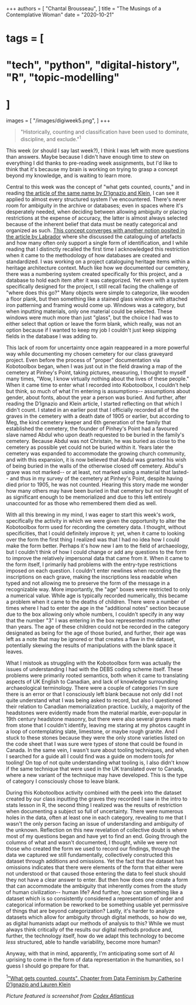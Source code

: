 +++
authors = [
    "Chantal Brousseau",
]
title = "The Musings of a Contemplative Woman"
date = "2020-10-21"
# tags = [
#     "tech", "python", "digital-history", "R", "topic-modelling"
# ]
images = [
"/images/digiweek5.png",
]
+++

> "Historically, counting and classification have been used to dominate, discipline, and exclude."<sup>1</sup>

This week (or should I say last week?), I think I was left with more questions than answers. Maybe because I didn't have enough time to stew on everything I did thanks to pre-reading week assignments, but I'd like to think that it's because my brain is working on trying to grasp a concept beyond my knowledge, and is waiting to learn more.

Central to this week was the concept of "what gets counted, counts," and in reading [the article of the same name by D’Ignazio and Klein](https://data-feminism.mitpress.mit.edu/pub/h1w0nbqp/release/2), I can see it applied to almost every structured system I've encountered. There's never room for ambiguity in the archive or databases; even in spaces where it's desperately needed, when deciding between allowing ambiguity or placing restrictions at the expense of accuracy, the latter is almost always selected because of the inherent belief that data must be neatly categorical and organized as such. [This concept converges with another notion posited in the article by Labrador](chrome-extension://bjfhmglciegochdpefhhlphglcehbmek/pdfjs/web/viewer.html?file=https%3A%2F%2Fdigiarch.netlify.app%2Fdata%2FOntologies_of_the_Future_and_Interfaces.pdf) where she discussed the cataloguing of artefacts and how many often only support a single form of identification, and I while reading that I distinctly recalled the first time I acknowledged this restriction when it came to the methodology of how databases are created and standardized. I was working on a project cataloguing heritage items within a heritage architecture context. Much like how we documented our cemetery, there was a numbering system created specifically for this project, and a database to hold each item after it was categorized. Yet even with a system specifically designed for the project, I still recall facing the challenge of "where does this go?" Many objects were simple to categorize, like wooden a floor plank, but then something like a stained glass window with attached iron patterning and framing would come up. Windows was a category, but when inputting materials, only one material could be selected. These windows were much more than just "glass", but the choice I had was to either select that option or leave the form blank, which really, was not an option because if I wanted to keep my job I couldn't just keep skipping fields in the database I was adding to.

This lack of room for uncertainty once again reappeared in a more powerful way while documenting my chosen cemetery for our class graveyard project. Even before the process of "proper" documentation via Kobotoolbox began, when I was just out in the field drawing a map of the cemetery at Pinhey's Point, taking pictures, measuring, I thought to myself many times, "Wow, I know virtually nothing about the lives of these people." When it came time to enter what I recorded into Kobotoolbox, I couldn't help but think, so much of what I'm entering is assumptions-- assumptions about gender, about fonts, about the year a person was buried. And further, after reading the D’Ignazio and Klein article, I started reflecting on that which I didn't count. I stated in an earlier post that I officially recorded all of the graves in the cemetery with a death date of 1905 or earlier, but according to Meg, the kind cemetery keeper and 6th generation of the family that established the cemetery, the founder of Pinhey's Point had a favoured slave named Abdul who upon death requested to be buried in the family's cemetery. Because Abdul was not Christain, he was buried as close to the cemetery as possible yet could not be buried within it. Years later the cemetery was expanded to accommodate the growing church community, and with this expansion, it is now believed that Abdul was granted his wish of being buried in the walls of the otherwise closed off cemetery. Abdul's grave was not marked-- or at least, not marked using a material that lasted-- and thus in my survey of the cemetery at Pinhey's Point, despite having died prior to 1905, he was not counted. Hearing this story made me wonder how many others may have been buried in that cemetery but not thought of as significant enough to be memorialized and due to this left entirely unaccounted for as those who remembered them died as well.

With all this brewing in my mind, I was eager to start this week's work, specifically the activity in which we were given the opportunity to alter the Kobotoolbox form used for recording the cemetery data. I thought, without specificities, that I could definitely improve it; yet, when it came to looking over the form the first thing I realized was that I had no idea how I could make the form better. Perhaps it's how new I am to the field of archaeology, but I couldn't think of how I could change or add any questions to the form to improve the relatively impersonal data that came from it. When it came to the form itself, I primarily had problems with the entry-type restrictions imposed on each question. I couldn't enter newlines when recording the inscriptions on each grave, making the inscriptions less readable when typed and not allowing me to preserve the form of the message in a recognizable way. More importantly, the "age" boxes were restricted to only a numerical value. While age is typically recorded numerically, this became a problem when it came to the deaths of children. There were a number of times where I had to enter the age in the "additional notes" section because due to the box allowing only whole numbers, I couldn't specify in any way that the number "3" I was entering in the box represented months rather than years. The age of these children could not be recorded in the category designated as being for the age of those buried, and further, their age was left as a note that may be ignored or that creates a flaw in the dataset, potentially skewing the results of manipulations with the blank space it leaves.

What I mistook as struggling with the Kobotoolbox form was actually the issues of understanding I had with the DEBS coding scheme itself. These problems were primarily rooted semantics, both when it came to translating aspects of UK English to Canadian, and lack of knowledge surrounding archaeological terminology. There were a couple of categories I'm sure there is an error or that I consciously left blank because not only did I not quite understand what I was being asked to record, but also I questioned their relation to Canadian memorialization practice. Luckily, a majority of the headstones were evidently made from the material marble, ever-popular in 19th century headstone masonry, but there were also several graves made from stone that I couldn't identify, leaving me staring at my photos caught in a loop of contemplating slate, limestone, or maybe rough granite. And I stuck to these stones because they were the only stone varieties listed on the code sheet that I was sure were types of stone that could be found in Canada. In the same vein, I wasn't sure about tooling techniques, and when I searched for a guide all I could find was a guide on modern tools *for* tooling! On top of not quite understanding what tooling is, I also didn't know if the same technique that were used in the UK translated over to Canada, where a new variant of the technique may have developed. This is the type of category I consciously chose to leave blank.

During this Kobotoolbox activity combined with the peek into the dataset created by our class inputting the graves they recorded I saw in the intro to stats lesson in R, the second thing I realized was the results of restriction when documenting a subject so full of uncertainty. There were numerous holes in the data, often at least one in each category, revealing to me that I wasn't the only person facing an issue of understanding and ambiguity of the unknown. Reflection on this new revelation of collective doubt is where most of my questions began and have yet to find an end. Going through the columns of what and wasn't documented, I thought, while we were not those who created the form we used to record our findings, through the data we captured we still fundamentally, collectively constructed this dataset through additions and omissions. Yet the fact that the dataset has omissions indicates that there were elements of the form that either were not understood or that caused those entering the data to feel stuck should they not have a clear answer to enter. But then how does one create a form that can accommodate the ambiguity that inherently comes from the study of human civilization-- human life? And further, how can something like a dataset which is so consistently considered a representation of order and categorical information be reworked to be something usable yet permissive of things that are beyond categorization? Lastly, it's harder to analyze datasets which allow for ambiguity through digital methods, so how do we, as digital humanists adapt our methods of analysis to this? While we must always think critically of the results our digital methods produce and, further, the technology itself, how do we adapt this technology to become *less* structured, able to handle variability, become more human?

Anyway, with that in mind, apparently, I'm anticipating some sort of AI uprising to come in the form of data representation in the humanities, so I guess I should go prepare for that.


<sup>1</sup>["What gets counted, counts". Chapter from Data Feminism by Catherine D’Ignazio and Lauren Klein](https://data-feminism.mitpress.mit.edu/pub/h1w0nbqp/release/2)

*Picture featured is screenshot from [Codex Atlanticus](https://codex-atlanticus.it/#/Overview)*
